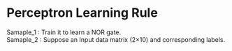 # Perceptron Learning Rule
Samaple_1 : Train it to learn a NOR gate.
<br>
Samaple_2 : Suppose an Input data matrix (2×10) and corresponding labels. 
